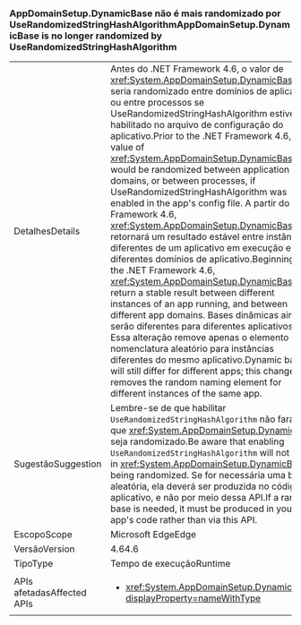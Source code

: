 ### <a name="appdomainsetupdynamicbase-is-no-longer-randomized-by-userandomizedstringhashalgorithm"></a><span data-ttu-id="bc30f-101">AppDomainSetup.DynamicBase não é mais randomizado por UseRandomizedStringHashAlgorithm</span><span class="sxs-lookup"><span data-stu-id="bc30f-101">AppDomainSetup.DynamicBase is no longer randomized by UseRandomizedStringHashAlgorithm</span></span>

|   |   |
|---|---|
|<span data-ttu-id="bc30f-102">Detalhes</span><span class="sxs-lookup"><span data-stu-id="bc30f-102">Details</span></span>|<span data-ttu-id="bc30f-103">Antes do .NET Framework 4.6, o valor de <xref:System.AppDomainSetup.DynamicBase> seria randomizado entre domínios de aplicativos ou entre processos se UseRandomizedStringHashAlgorithm estivesse habilitado no arquivo de configuração do aplicativo.</span><span class="sxs-lookup"><span data-stu-id="bc30f-103">Prior to the .NET Framework 4.6, the value of <xref:System.AppDomainSetup.DynamicBase> would be randomized between application domains, or between processes, if UseRandomizedStringHashAlgorithm was enabled in the app's config file.</span></span> <span data-ttu-id="bc30f-104">A partir do .NET Framework 4.6, <xref:System.AppDomainSetup.DynamicBase> retornará um resultado estável entre instâncias diferentes de um aplicativo em execução e entre diferentes domínios de aplicativo.</span><span class="sxs-lookup"><span data-stu-id="bc30f-104">Beginning in the .NET Framework 4.6, <xref:System.AppDomainSetup.DynamicBase> will return a stable result between different instances of an app running, and between different app domains.</span></span> <span data-ttu-id="bc30f-105">Bases dinâmicas ainda serão diferentes para diferentes aplicativos. Essa alteração remove apenas o elemento de nomenclatura aleatório para instâncias diferentes do mesmo aplicativo.</span><span class="sxs-lookup"><span data-stu-id="bc30f-105">Dynamic bases will still differ for different apps; this change only removes the random naming element for different instances of the same app.</span></span>|
|<span data-ttu-id="bc30f-106">Sugestão</span><span class="sxs-lookup"><span data-stu-id="bc30f-106">Suggestion</span></span>|<span data-ttu-id="bc30f-107">Lembre-se de que habilitar <code>UseRandomizedStringHashAlgorithm</code> não fará com que <xref:System.AppDomainSetup.DynamicBase> seja randomizado.</span><span class="sxs-lookup"><span data-stu-id="bc30f-107">Be aware that enabling <code>UseRandomizedStringHashAlgorithm</code> will not result in <xref:System.AppDomainSetup.DynamicBase> being randomized.</span></span> <span data-ttu-id="bc30f-108">Se for necessária uma base aleatória, ela deverá ser produzida no código do aplicativo, e não por meio dessa API.</span><span class="sxs-lookup"><span data-stu-id="bc30f-108">If a random base is needed, it must be produced in your app's code rather than via this API.</span></span>|
|<span data-ttu-id="bc30f-109">Escopo</span><span class="sxs-lookup"><span data-stu-id="bc30f-109">Scope</span></span>|<span data-ttu-id="bc30f-110">Microsoft Edge</span><span class="sxs-lookup"><span data-stu-id="bc30f-110">Edge</span></span>|
|<span data-ttu-id="bc30f-111">Versão</span><span class="sxs-lookup"><span data-stu-id="bc30f-111">Version</span></span>|<span data-ttu-id="bc30f-112">4.6</span><span class="sxs-lookup"><span data-stu-id="bc30f-112">4.6</span></span>|
|<span data-ttu-id="bc30f-113">Tipo</span><span class="sxs-lookup"><span data-stu-id="bc30f-113">Type</span></span>|<span data-ttu-id="bc30f-114">Tempo de execução</span><span class="sxs-lookup"><span data-stu-id="bc30f-114">Runtime</span></span>|
|<span data-ttu-id="bc30f-115">APIs afetadas</span><span class="sxs-lookup"><span data-stu-id="bc30f-115">Affected APIs</span></span>|<ul><li><xref:System.AppDomainSetup.DynamicBase?displayProperty=nameWithType></li></ul>|

